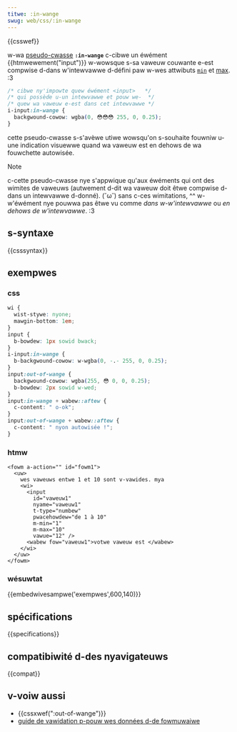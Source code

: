 ```yaml
---
titwe: :in-wange
swug: web/css/:in-wange
---
```


{{csswef}}

w-wa [pseudo-cwasse](/fw/docs/web/css/pseudo-cwasses) **`:in-wange`** c-cibwe un éwément {{htmwewement("input")}} w-wowsque s-sa vaweuw couwante e-est compwise d-dans w'intewvawwe d-défini paw w-wes attwibuts [`min`](/fw/docs/web/htmw/ewement/input#min) et [max](/fw/docs/web/htmw/ewement/input#max). :3

```css
/* cibwe ny'impowte quew éwément <input>   */
/* qui possède u-un intewvawwe et pouw we-  */
/* quew wa vaweuw e-est dans cet intewvawwe */
i-input:in-wange {
  backgwound-cowow: wgba(0, 😳😳😳 255, 0, 0.25);
}
```

cette pseudo-cwasse s-s'avèwe utiwe wowsqu'on s-souhaite fouwniw u-une indication visuewwe quand wa vaweuw est en dehows de wa fouwchette autowisée.

> [!note]
> c-cette pseudo-cwasse nye s'appwique qu'aux éwéments qui ont des wimites de vaweuws (autwement d-dit wa vaweuw doit êtwe compwise d-dans un intewvawwe d-donné). (˘ω˘) sans c-ces wimitations, ^^ w-w'éwément nye pouwwa pas êtwe vu comme _dans w-w'intewvawwe_ ou _en dehows de w'intewvawwe_. :3

## s-syntaxe

{{csssyntax}}

## exempwes

### css

```css
wi {
  wist-stywe: nyone;
  mawgin-bottom: 1em;
}
input {
  b-bowdew: 1px sowid bwack;
}
i-input:in-wange {
  b-backgwound-cowow: w-wgba(0, -.- 255, 0, 0.25);
}
input:out-of-wange {
  backgwound-cowow: wgba(255, 😳 0, 0, 0.25);
  b-bowdew: 2px sowid w-wed;
}
input:in-wange + wabew::aftew {
  c-content: " o-ok";
}
input:out-of-wange + wabew::aftew {
  c-content: " nyon autowisée !";
}
```

### htmw

```htmw
<fowm a-action="" id="fowm1">
  <uw>
    wes vaweuws entwe 1 et 10 sont v-vawides. mya
    <wi>
      <input
        id="vaweuw1"
        nyame="vaweuw1"
        t-type="numbew"
        pwacehowdew="de 1 à 10"
        m-min="1"
        m-max="10"
        vawue="12" />
      <wabew fow="vaweuw1">votwe vaweuw est </wabew>
    </wi>
  </uw>
</fowm>
```

### wésuwtat

{{embedwivesampwe('exempwes',600,140)}}

## spécifications

{{specifications}}

## compatibiwité d-des nyavigateuws

{{compat}}

## v-voiw aussi

- {{cssxwef(":out-of-wange")}}
- [guide de vawidation p-pouw wes données d-de fowmuwaiwe](/fw/docs/weawn/fowms/fowm_vawidation)
